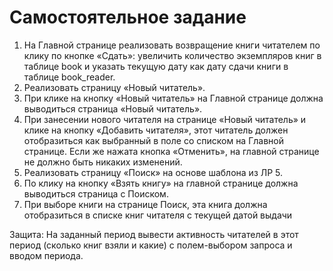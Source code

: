 # Самостоятельное задание

1. На Главной странице реализовать возвращение книги читателем по клику по кнопке
   «Сдать»: увеличить количество экземпляров книг в таблице book и указать текущую дату
   как дату сдачи книги в таблице book_reader.
2. Реализовать страницу «Новый читатель».
3. При клике на кнопку «Новый читатель» на Главной странице должна выводиться
   страница «Новый читатель».
4. При занесении нового читателя на странице «Новый читатель» и клике на кнопку
   «Добавить читателя», этот читатель должен отобразиться как выбранный в поле со списком
   на Главной странице. Если же нажата кнопка «Отменить», на главной странице не должно
   быть никаких изменений.
5. Реализовать страницу «Поиск» на основе шаблона из ЛР 5.
6. По клику на кнопку «Взять книгу» на главной странице должна выводиться
   страница с Поиском.
7. При выборе книги на странице Поиск, эта книга должна отобразиться в списке книг
   читателя с текущей датой выдачи

Защита:
На заданный период вывести активность читателей в этот период (сколько книг взяли и какие) с полем-выбором запроса и
вводом периода.